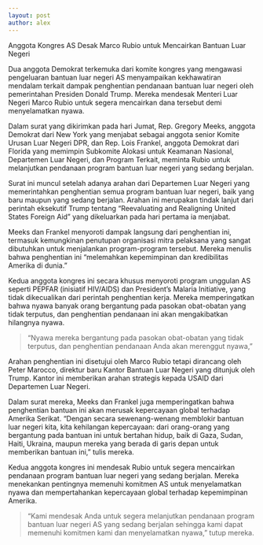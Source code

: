```yaml
---
layout: post
author: alex
---
```

Anggota Kongres AS Desak Marco Rubio untuk Mencairkan Bantuan Luar Negeri

Dua anggota Demokrat terkemuka dari komite kongres yang mengawasi pengeluaran bantuan luar negeri AS menyampaikan kekhawatiran mendalam terkait dampak penghentian pendanaan bantuan luar negeri oleh pemerintahan Presiden Donald Trump. Mereka mendesak Menteri Luar Negeri Marco Rubio untuk segera mencairkan dana tersebut demi menyelamatkan nyawa.

Dalam surat yang dikirimkan pada hari Jumat, Rep. Gregory Meeks, anggota Demokrat dari New York yang menjabat sebagai anggota senior Komite Urusan Luar Negeri DPR, dan Rep. Lois Frankel, anggota Demokrat dari Florida yang memimpin Subkomite Alokasi untuk Keamanan Nasional, Departemen Luar Negeri, dan Program Terkait, meminta Rubio untuk melanjutkan pendanaan program bantuan luar negeri yang sedang berjalan.

Surat ini muncul setelah adanya arahan dari Departemen Luar Negeri yang memerintahkan penghentian semua program bantuan luar negeri, baik yang baru maupun yang sedang berjalan. Arahan ini merupakan tindak lanjut dari perintah eksekutif Trump tentang “Reevaluating and Realigning United States Foreign Aid” yang dikeluarkan pada hari pertama ia menjabat.

Meeks dan Frankel menyoroti dampak langsung dari penghentian ini, termasuk kemungkinan penutupan organisasi mitra pelaksana yang sangat dibutuhkan untuk menjalankan program-program tersebut. Mereka menulis bahwa penghentian ini “melemahkan kepemimpinan dan kredibilitas Amerika di dunia.”

Kedua anggota kongres ini secara khusus menyoroti program unggulan AS seperti PEPFAR (inisiatif HIV/AIDS) dan President’s Malaria Initiative, yang tidak dikecualikan dari perintah penghentian kerja. Mereka memperingatkan bahwa nyawa banyak orang bergantung pada pasokan obat-obatan yang tidak terputus, dan penghentian pendanaan ini akan mengakibatkan hilangnya nyawa.

> “Nyawa mereka bergantung pada pasokan obat-obatan yang tidak terputus, dan penghentian pendanaan Anda akan merenggut nyawa,”

Arahan penghentian ini disetujui oleh Marco Rubio tetapi dirancang oleh Peter Marocco, direktur baru Kantor Bantuan Luar Negeri yang ditunjuk oleh Trump. Kantor ini memberikan arahan strategis kepada USAID dari Departemen Luar Negeri.

Dalam surat mereka, Meeks dan Frankel juga memperingatkan bahwa penghentian bantuan ini akan merusak kepercayaan global terhadap Amerika Serikat. “Dengan secara sewenang-wenang memblokir bantuan luar negeri kita, kita kehilangan kepercayaan: dari orang-orang yang bergantung pada bantuan ini untuk bertahan hidup, baik di Gaza, Sudan, Haiti, Ukraina, maupun mereka yang berada di garis depan untuk memberikan bantuan ini,” tulis mereka.

Kedua anggota kongres ini mendesak Rubio untuk segera mencairkan pendanaan program bantuan luar negeri yang sedang berjalan. Mereka menekankan pentingnya memenuhi komitmen AS untuk menyelamatkan nyawa dan mempertahankan kepercayaan global terhadap kepemimpinan Amerika.

> “Kami mendesak Anda untuk segera melanjutkan pendanaan program bantuan luar negeri AS yang sedang berjalan sehingga kami dapat memenuhi komitmen kami dan menyelamatkan nyawa,” tutup mereka.
